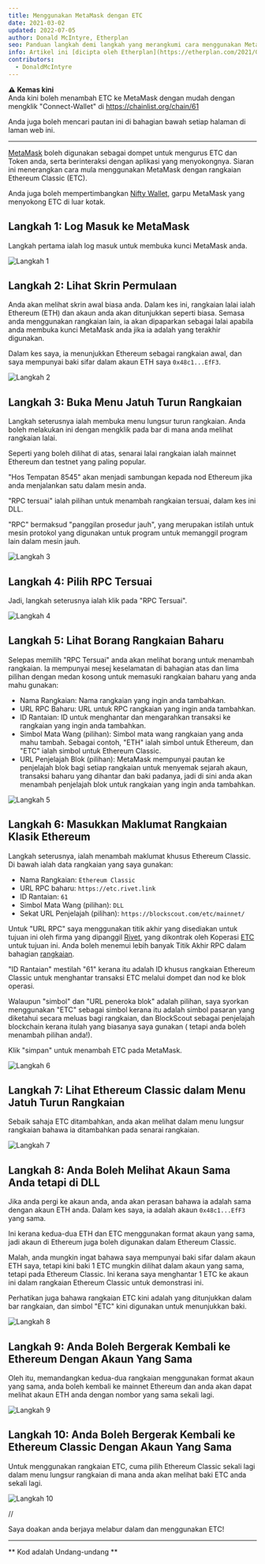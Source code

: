 ```yaml
---
title: Menggunakan MetaMask dengan ETC
date: 2021-03-02
updated: 2022-07-05
author: Donald McIntyre, Etherplan
seo: Panduan langkah demi langkah yang merangkumi cara menggunakan MetaMask dengan Ethereum Classic untuk menghantar ETC dan berinteraksi dengan aplikasi terdesentralisasi.
info: Artikel ini [dicipta oleh Etherplan](https://etherplan.com/2021/03/02/how-to-connect-metamask-to-ethereum-classic/15512/). Untuk lebih banyak tutorial, teori dan konsep mata wang kripto Ethereum Classic, sila lihat [etherplan.com](https://etherplan.com).
contributors:
  - DonaldMcIntyre
---
```


**⚠️ Kemas kini**  
Anda kini boleh menambah ETC ke MetaMask dengan mudah dengan mengklik "Connect-Wallet" di https://chainlist.org/chain/61

Anda juga boleh mencari pautan ini di bahagian bawah setiap halaman di laman web ini.

---

[MetaMask](https://metamask.io) boleh digunakan sebagai dompet untuk mengurus ETC dan Token anda, serta berinteraksi dengan aplikasi yang menyokongnya. Siaran ini menerangkan cara mula menggunakan MetaMask dengan rangkaian Ethereum Classic (ETC).

Anda juga boleh mempertimbangkan [Nifty Wallet](https://chrome.google.com/webstore/detail/nifty-wallet/jbdaocneiiinmjbjlgalhcelgbejmnid?ucbcb=1), garpu MetaMask yang menyokong ETC di luar kotak.

## Langkah 1: Log Masuk ke MetaMask

Langkah pertama ialah log masuk untuk membuka kunci MetaMask anda.

![Langkah 1](./01.png)

## Langkah 2: Lihat Skrin Permulaan

Anda akan melihat skrin awal biasa anda. Dalam kes ini, rangkaian lalai ialah Ethereum (ETH) dan akaun anda akan ditunjukkan seperti biasa. Semasa anda menggunakan rangkaian lain, ia akan dipaparkan sebagai lalai apabila anda membuka kunci MetaMask anda jika ia adalah yang terakhir digunakan.

Dalam kes saya, ia menunjukkan Ethereum sebagai rangkaian awal, dan saya mempunyai baki sifar dalam akaun ETH saya `0x48c1...EfF3`.

![Langkah 2](./02.png)

## Langkah 3: Buka Menu Jatuh Turun Rangkaian

Langkah seterusnya ialah membuka menu lungsur turun rangkaian. Anda boleh melakukan ini dengan mengklik pada bar di mana anda melihat rangkaian lalai.

Seperti yang boleh dilihat di atas, senarai lalai rangkaian ialah mainnet Ethereum dan testnet yang paling popular.

"Hos Tempatan 8545" akan menjadi sambungan kepada nod Ethereum jika anda menjalankan satu dalam mesin anda.

"RPC tersuai" ialah pilihan untuk menambah rangkaian tersuai, dalam kes ini DLL.

"RPC" bermaksud "panggilan prosedur jauh", yang merupakan istilah untuk mesin protokol yang digunakan untuk program untuk memanggil program lain dalam mesin jauh.

![Langkah 3](./03.png)

## Langkah 4: Pilih RPC Tersuai

Jadi, langkah seterusnya ialah klik pada "RPC Tersuai".

![Langkah 4](./04.png)

## Langkah 5: Lihat Borang Rangkaian Baharu

Selepas memilih "RPC Tersuai" anda akan melihat borang untuk menambah rangkaian. Ia mempunyai mesej keselamatan di bahagian atas dan lima pilihan dengan medan kosong untuk memasuki rangkaian baharu yang anda mahu gunakan:

- Nama Rangkaian: Nama rangkaian yang ingin anda tambahkan.
- URL RPC Baharu: URL untuk RPC rangkaian yang ingin anda tambahkan.
- ID Rantaian: ID untuk menghantar dan mengarahkan transaksi ke rangkaian yang ingin anda tambahkan.
- Simbol Mata Wang (pilihan): Simbol mata wang rangkaian yang anda mahu tambah. Sebagai contoh, "ETH" ialah simbol untuk Ethereum, dan "ETC" ialah simbol untuk Ethereum Classic.
- URL Penjelajah Blok (pilihan): MetaMask mempunyai pautan ke penjelajah blok bagi setiap rangkaian untuk menyemak sejarah akaun, transaksi baharu yang dihantar dan baki padanya, jadi di sini anda akan menambah penjelajah blok untuk rangkaian yang ingin anda tambahkan.

![Langkah 5](./05.png)

## Langkah 6: Masukkan Maklumat Rangkaian Klasik Ethereum

Langkah seterusnya, ialah menambah maklumat khusus Ethereum Classic. Di bawah ialah data rangkaian yang saya gunakan:

- Nama Rangkaian: `Ethereum Classic`
- URL RPC baharu: `https://etc.rivet.link`
- ID Rantaian: `61`
- Simbol Mata Wang (pilihan): `DLL`
- Sekat URL Penjelajah (pilihan): `https://blockscout.com/etc/mainnet/`

Untuk "URL RPC" saya menggunakan titik akhir yang disediakan untuk tujuan ini oleh firma yang dipanggil [Rivet](https://rivet.link/), yang dikontrak oleh Koperasi [ETC](https://etccooperative.org) untuk tujuan ini. Anda boleh menemui lebih banyak Titik Akhir RPC dalam bahagian [rangkaian](/network/endpoints).

"ID Rantaian" mestilah "61" kerana itu adalah ID khusus rangkaian Ethereum Classic untuk menghantar transaksi ETC melalui dompet dan nod ke blok operasi.

Walaupun "simbol" dan "URL peneroka blok" adalah pilihan, saya syorkan menggunakan "ETC" sebagai simbol kerana itu adalah simbol pasaran yang diketahui secara meluas bagi rangkaian, dan BlockScout sebagai penjelajah blockchain kerana itulah yang biasanya saya gunakan ( tetapi anda boleh menambah pilihan anda!).

Klik "simpan" untuk menambah ETC pada MetaMask.

![Langkah 6](./06-rivet.png)

## Langkah 7: Lihat Ethereum Classic dalam Menu Jatuh Turun Rangkaian

Sebaik sahaja ETC ditambahkan, anda akan melihat dalam menu lungsur rangkaian bahawa ia ditambahkan pada senarai rangkaian.

![Langkah 7](./07.png)

## Langkah 8: Anda Boleh Melihat Akaun Sama Anda tetapi di DLL

Jika anda pergi ke akaun anda, anda akan perasan bahawa ia adalah sama dengan akaun ETH anda. Dalam kes saya, ia adalah akaun `0x48c1...EfF3` yang sama.

Ini kerana kedua-dua ETH dan ETC menggunakan format akaun yang sama, jadi akaun di Ethereum juga boleh digunakan dalam Ethereum Classic.

Malah, anda mungkin ingat bahawa saya mempunyai baki sifar dalam akaun ETH saya, tetapi kini baki 1 ETC mungkin dilihat dalam akaun yang sama, tetapi pada Ethereum Classic. Ini kerana saya menghantar 1 ETC ke akaun ini dalam rangkaian Ethereum Classic untuk demonstrasi ini.

Perhatikan juga bahawa rangkaian ETC kini adalah yang ditunjukkan dalam bar rangkaian, dan simbol "ETC" kini digunakan untuk menunjukkan baki.

![Langkah 8](./08.png)

## Langkah 9: Anda Boleh Bergerak Kembali ke Ethereum Dengan Akaun Yang Sama

Oleh itu, memandangkan kedua-dua rangkaian menggunakan format akaun yang sama, anda boleh kembali ke mainnet Ethereum dan anda akan dapat melihat akaun ETH anda dengan nombor yang sama sekali lagi.

![Langkah 9](./09.png)

## Langkah 10: Anda Boleh Bergerak Kembali ke Ethereum Classic Dengan Akaun Yang Sama

Untuk menggunakan rangkaian ETC, cuma pilih Ethereum Classic sekali lagi dalam menu lungsur rangkaian di mana anda akan melihat baki ETC anda sekali lagi.

![Langkah 10](./10.png)

//

Saya doakan anda berjaya melabur dalam dan menggunakan ETC!

---

** Kod adalah Undang-undang **
